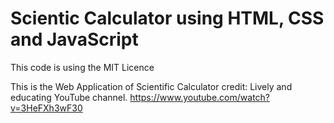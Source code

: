 # Scientic Calculator using HTML, CSS and JavaScript

This code is using the MIT Licence

This is the Web Application of Scientific Calculator
credit: Lively and educating YouTube channel.
https://www.youtube.com/watch?v=3HeFXh3wF30

